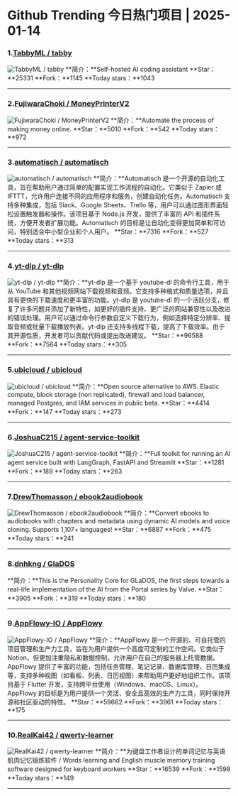 # Github Trending 今日热门项目 | 2025-01-14
### 1.[TabbyML / tabby](https://github.com/TabbyML/tabby)

![TabbyML / tabby](https://opengraph.githubassets.com/33dd2aecaf343cffa14a8a5e785b184ff2a1be5438edf496ac4c24667edc6baa/TabbyML/tabby)
**简介：**Self-hosted AI coding assistant
**Star：**25331
**Fork：**1145
**Today stars：**1043

---

### 2.[FujiwaraChoki / MoneyPrinterV2](https://github.com/FujiwaraChoki/MoneyPrinterV2)

![FujiwaraChoki / MoneyPrinterV2](https://avatars.githubusercontent.com/u/9703184?s=64&v=4)
**简介：**Automate the process of making money online.
**Star：**5010
**Fork：**542
**Today stars：**972

---

### 3.[automatisch / automatisch](https://github.com/automatisch/automatisch)

![automatisch / automatisch](https://repository-images.githubusercontent.com/412217739/e20eb725-1a93-4d85-bc6b-be4862d7b510)
**简介：**Automatisch 是一个开源的自动化工具，旨在帮助用户通过简单的配置实现工作流程的自动化。它类似于 Zapier 或 IFTTT，允许用户连接不同的应用程序和服务，创建自动化任务。Automatisch 支持多种集成，包括 Slack、Google Sheets、Trello 等，用户可以通过图形界面轻松设置触发器和操作。该项目基于 Node.js 开发，提供了丰富的 API 和插件系统，方便开发者扩展功能。Automatisch 的目标是让自动化变得更加简单和可访问，特别适合中小型企业和个人用户。
**Star：**7316
**Fork：**527
**Today stars：**313

---

### 4.[yt-dlp / yt-dlp](https://github.com/yt-dlp/yt-dlp)

![yt-dlp / yt-dlp](https://repository-images.githubusercontent.com/307260205/b6a8d716-9c7b-40ec-bc44-6422d8b741a0)
**简介：**yt-dlp 是一个基于 youtube-dl 的命令行工具，用于从 YouTube 和其他视频网站下载视频和音频。它支持多种格式和质量选项，并且具有更快的下载速度和更丰富的功能。yt-dlp 是 youtube-dl 的一个活跃分支，修复了许多问题并添加了新特性，如更好的插件支持、更广泛的网站兼容性以及改进的错误处理。用户可以通过命令行参数自定义下载行为，例如选择特定分辨率、提取音频或批量下载播放列表。yt-dlp 还支持多线程下载，提高了下载效率。由于其开源性质，开发者可以贡献代码或提出改进建议。
**Star：**96588
**Fork：**7564
**Today stars：**305

---

### 5.[ubicloud / ubicloud](https://github.com/ubicloud/ubicloud)

![ubicloud / ubicloud](https://repository-images.githubusercontent.com/590158156/5203dd37-0df0-4fc8-8e57-fa880c1bfaa1)
**简介：**Open source alternative to AWS. Elastic compute, block storage (non replicated), firewall and load balancer, managed Postgres, and IAM services in public beta.
**Star：**4414
**Fork：**147
**Today stars：**273

---

### 6.[JoshuaC215 / agent-service-toolkit](https://github.com/JoshuaC215/agent-service-toolkit)

![JoshuaC215 / agent-service-toolkit](https://repository-images.githubusercontent.com/838093526/9d7f3a8e-7e24-47fc-ac28-f06714800476)
**简介：**Full toolkit for running an AI agent service built with LangGraph, FastAPI and Streamlit
**Star：**1281
**Fork：**189
**Today stars：**263

---

### 7.[DrewThomasson / ebook2audiobook](https://github.com/DrewThomasson/ebook2audiobook)

![DrewThomasson / ebook2audiobook](https://github.com/DrewThomasson/VoxNovel/raw/dc5197dff97252fa44c391dc0596902d71278a88/readme_files/example_in_app.jpeg)
**简介：**Convert ebooks to audiobooks with chapters and metadata using dynamic AI models and voice cloning. Supports 1,107+ languages!
**Star：**6887
**Fork：**475
**Today stars：**241

---

### 8.[dnhkng / GlaDOS](https://github.com/dnhkng/GlaDOS)

**简介：**This is the Personality Core for GLaDOS, the first steps towards a real-life implementation of the AI from the Portal series by Valve.
**Star：**3905
**Fork：**319
**Today stars：**180

---

### 9.[AppFlowy-IO / AppFlowy](https://github.com/AppFlowy-IO/AppFlowy)

![AppFlowy-IO / AppFlowy](https://repository-images.githubusercontent.com/377496562/64db13a4-eee1-47ee-94c9-bd6672cb478f)
**简介：**AppFlowy 是一个开源的、可自托管的项目管理和生产力工具，旨在为用户提供一个高度可定制的工作空间。它类似于 Notion，但更加注重隐私和数据控制，允许用户在自己的服务器上托管数据。AppFlowy 提供了丰富的功能，包括任务管理、笔记记录、数据库管理、日历集成等，支持多种视图（如看板、列表、日历视图）来帮助用户更好地组织工作。该项目基于 Flutter 开发，支持跨平台使用（Windows、macOS、Linux）。AppFlowy 的目标是为用户提供一个灵活、安全且高效的生产力工具，同时保持开源和社区驱动的特性。
**Star：**59662
**Fork：**3961
**Today stars：**175

---

### 10.[RealKai42 / qwerty-learner](https://github.com/RealKai42/qwerty-learner)

![RealKai42 / qwerty-learner](https://repository-images.githubusercontent.com/331603334/0ed500dd-fdab-4c9f-b7a0-fc09c43bbded)
**简介：**为键盘工作者设计的单词记忆与英语肌肉记忆锻炼软件 / Words learning and English muscle memory training software designed for keyboard workers
**Star：**16539
**Fork：**1598
**Today stars：**149

---

